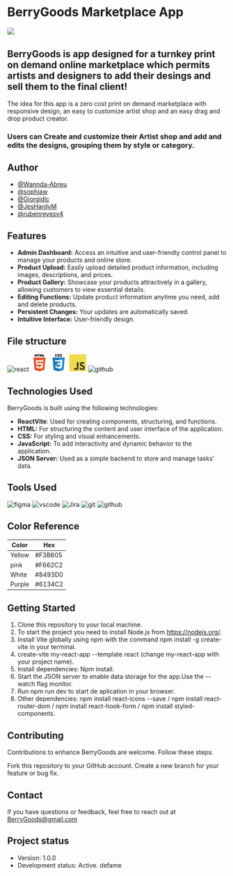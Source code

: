 # BerryGoods Marketplace App
<div> 
<img src="https://github.com/sophiawm/BerryGoods/blob/6edb63dd20cb6acbf0a181cf4aa8ea22ed123708/src/assets/logo-berry-goods.png" width="120"/>
<div> 

## BerryGoods is app designed for a turnkey print on demand online marketplace which permits artists and designers to add their desings and sell them to the final client!
The idea for this app is a zero cost print on demand marketplace with responsive design, an easy to customize artist shop and an easy drag and drop product creator.
### Users can Create and customize their Artist shop  and add and edits the designs,  grouping them by style or category.


## Author
- [@Wannda-Abreu](https://github.com/Wannda-Abreu)
- [@sophiaw](https://github.com/Wannda-Abreu)
- [@Giorgidlc](https://github.com/Giorgidlc)
- [@JesHardyM](https://github.com/JesHardyM)
- [@rubenreyesv4](https://github.com/rubenreyesv4)
  
 

## Features

- **Admin Dashboard:** Access an intuitive and user-friendly control panel to manage your products and online store.
- **Product Upload:** Easily upload detailed product information, including images, descriptions, and prices.
- **Product Gallery:** Showcase your products attractively in a gallery, allowing customers to view essential details.
- **Editing Functions:** Update product information anytime you need, add and delete products.
- **Persistent Changes:** Your updates are automatically saved.
- **Intuitive Interface:** User-friendly design.

## File structure

 <div> 
<img src="https://scriptable.com/content/images/size/w2000/2023/06/vite-react.png"alt="react" width="150" height="80"/>
<img src="https://raw.githubusercontent.com/devicons/devicon/master/icons/html5/html5-original-wordmark.svg" alt="html5" width="40" height="40"/>
<img src="https://raw.githubusercontent.com/devicons/devicon/master/icons/css3/css3-original-wordmark.svg" alt="css3" width="40" height="40"/>
<img src="https://raw.githubusercontent.com/devicons/devicon/master/icons/javascript/javascript-original.svg" alt="javascript" width="40" height="40"/> 
<img src="https://github.com/Wannda-Abreu/To-Do-List/assets/137044379/501865d1-b5d2-45b5-9e00-7c5298922546)"alt="github" width="40" heigth="40"/>
<div> 
  
## Technologies Used

BerryGoods is built using the following technologies:

- **ReactVite**: Used for creating components, structuring, and functions.
- **HTML:** For structuring the content and user interface of the application.
- **CSS:** For styling and visual enhancements.
- **JavaScript:** To add interactivity and dynamic behavior to the application.
- **JSON Server:** Used as a simple backend to store and manage tasks' data.
  

## Tools Used
<div>
<img src="https://www.vectorlogo.zone/logos/figma/figma-icon.svg" alt="figma" width="40" height="40"/>
<img src="https://w7.pngwing.com/pngs/512/824/png-transparent-visual-studio-code-hd-logo-thumbnail.png" alt="vscode" width="40" heigth="40"/>
<img src="https://cdn.jsdelivr.net/gh/devicons/devicon/icons/jira/jira-original-wordmark.svg" alt="Jira" width="40" heigth="40"/>
<img src="https://www.vectorlogo.zone/logos/git-scm/git-scm-icon.svg" alt="git" width="40" height="40"/>
<img src="https://cdn-icons-png.flaticon.com/512/25/25231.png" alt="github" width="40" heigth="40"/> 
<div>

## Color Reference

| Color             | Hex                                                                |
| ----------------- | ------------------------------------------------------------------ |
| Yellow | #F3B605 |
| pink| #F662C2 |
| White| #8493D0 |
| Purple | #6134C2 |

 
 ## Getting Started
 
1. Clone this repository to your local machine.
2. To start the project you need to install Node.js from https://nodejs.org/.
3. Install Vite globally using npm with the command npm install -g create-vite
 in your terminal.
4. create-vite my-react-app --template react (change  my-react-app with your project name).
5. Install dependencies: Npm install.
6. Start the JSON server to enable data storage for the app.Use the --watch flag monitor.
7. Run npm run dev to start de aplication in your browser.
8. Other dependencies: npm install react-icons --save   /  npm install react-router-dom / npm install react-hook-form / npm install styled-components.


## Contributing
Contributions to enhance BerryGoods are welcome. Follow these steps:

Fork this repository to your GitHub account.
Create a new branch for your feature or bug fix.

## Contact
If you have questions or feedback, feel free to reach out at BerryGoods@gmail.com


## Project status

- Version: 1.0.0
- Development status: Active. defame


